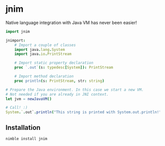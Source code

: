 # jnim

Native language integration with Java VM has never been easier!
```nim
import jnim

jnimport:
    # Import a couple of classes
    import java.lang.System
    import java.io.PrintStream

    # Import static property declaration
    proc `.out`(s: typedesc[System]): PrintStream

    # Import method declaration
    proc println(s: PrintStream, str: string)

# Prepare the Java environment. In this case we start a new VM.
# Not needed if you are already in JNI context.
let jvm = newJavaVM()

# Call! :)
System.`.out`.println("This string is printed with System.out.println!")
```

## Installation
```sh
nimble install jnim
```
